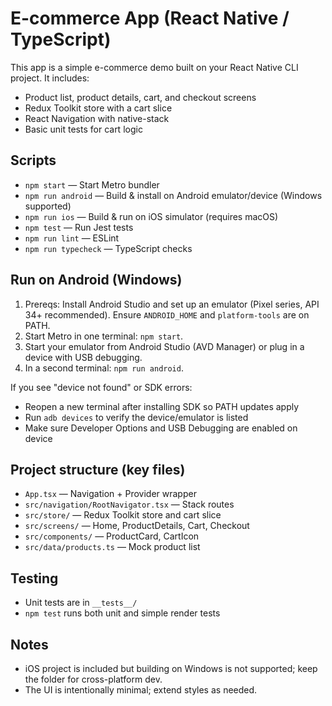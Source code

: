 # E-commerce App (React Native / TypeScript)

This app is a simple e-commerce demo built on your React Native CLI project. It includes:

- Product list, product details, cart, and checkout screens
- Redux Toolkit store with a cart slice
- React Navigation with native-stack
- Basic unit tests for cart logic

## Scripts

- `npm start` — Start Metro bundler
- `npm run android` — Build & install on Android emulator/device (Windows supported)
- `npm run ios` — Build & run on iOS simulator (requires macOS)
- `npm test` — Run Jest tests
- `npm run lint` — ESLint
- `npm run typecheck` — TypeScript checks

## Run on Android (Windows)

1. Prereqs: Install Android Studio and set up an emulator (Pixel series, API 34+ recommended). Ensure `ANDROID_HOME` and `platform-tools` are on PATH.
2. Start Metro in one terminal: `npm start`.
3. Start your emulator from Android Studio (AVD Manager) or plug in a device with USB debugging.
4. In a second terminal: `npm run android`.

If you see "device not found" or SDK errors:

- Reopen a new terminal after installing SDK so PATH updates apply
- Run `adb devices` to verify the device/emulator is listed
- Make sure Developer Options and USB Debugging are enabled on device

## Project structure (key files)

- `App.tsx` — Navigation + Provider wrapper
- `src/navigation/RootNavigator.tsx` — Stack routes
- `src/store/` — Redux Toolkit store and cart slice
- `src/screens/` — Home, ProductDetails, Cart, Checkout
- `src/components/` — ProductCard, CartIcon
- `src/data/products.ts` — Mock product list

## Testing

- Unit tests are in `__tests__/`
- `npm test` runs both unit and simple render tests

## Notes

- iOS project is included but building on Windows is not supported; keep the folder for cross-platform dev.
- The UI is intentionally minimal; extend styles as needed.

